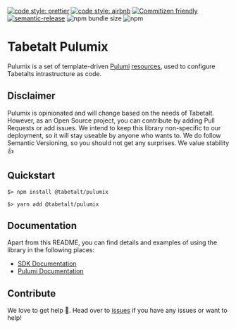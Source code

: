 [![code style: prettier](https://img.shields.io/badge/code_style-prettier-ff69b4.svg?style=flat-square)](https://github.com/prettier/prettier)
[![code style: airbnb](https://img.shields.io/badge/eslint-airbnb-ff5a5f.svg?style=flat-square)](https://github.com/prettier/prettier)
[![Commitizen friendly](https://img.shields.io/badge/commitizen-friendly-brightgreen.svg?style=flat-square)](http://commitizen.github.io/cz-cli/)
[![semantic-release](https://img.shields.io/badge/%20%20%F0%9F%93%A6%F0%9F%9A%80-semantic--release-e10079.svg?style=flat-square)](https://github.com/semantic-release/semantic-release)
![npm bundle size](https://img.shields.io/bundlephobia/min/@tabetalt/pulumix?style=flat-square)
![npm](https://img.shields.io/npm/v/@tabetalt/pulumix?style=flat-square)

# Tabetalt Pulumix

Pulumix is a set of template-driven [Pulumi](https://pulumi.com) [resources](src/), used to configure Tabetalts intrastructure as code.


## Disclaimer

Pulumix is opinionated and will change based on the needs of Tabetalt. However, as an Open Source project, you can contribute by adding Pull Requests or add issues. We intend to keep this library non-specific to our deployment, so it will stay useable by anyone who wants to. We do follow Semantic Versioning, so you should not get any surprises. We value stability 👍

## Quickstart

```shell
$> npm install @tabetalt/pulumix
```

```shell
$> yarn add @tabetalt/pulumix
```

## Documentation

Apart from this README, you can find details and examples of using the library in the following places:  

- [SDK Documentation](docs/README.md)
- [Pulumi Documentation](https://www.pulumi.com/docs/)

## Contribute

We love to get help 🙏. Head over to [issues](https://github.com/tabetalt/pulumix/issues) if you have any issues or want to help!
